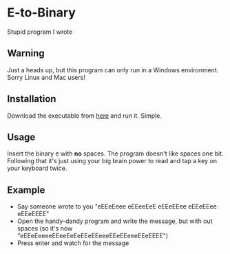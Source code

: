 # E-to-Binary
Stupid program I wrote

## Warning
Just a heads up, but this program can only run in a Windows environment. Sorry Linux and Mac users!

## Installation
Download the executable from [here](https://github.com/YakuzaDoggo/E-to-Binary/releases) and run it. Simple.

## Usage
Insert the binary e with **no** spaces. The program doesn't like spaces one bit. Following that it's just using your big brain power to read and tap a key on your keyboard twice.

## Example
- Say someone wrote to you "eEEeEeee eEEeeEeE eEEeEEee eEEeEEee eEEeEEEE"
- Open the handy-dandy program and write the message, but with out spaces (so it's now "eEEeEeeeeEEeeEeEeEEeEEeeeEEeEEeeeEEeEEEE")
- Press enter and watch for the message
